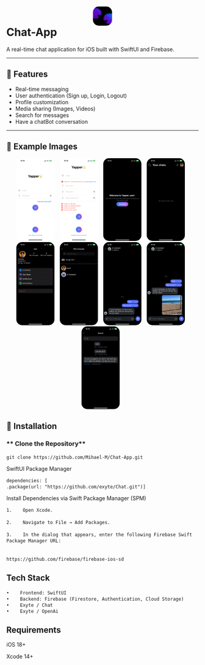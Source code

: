 # <img src="Assets/1024.png" width="50" style="border-radius: 15px; display: block; margin: auto;"> Chat-App

A real-time chat application for iOS built with SwiftUI and Firebase.

---

## 🚀 Features
- Real-time messaging  
- User authentication (Sign up, Login, Logout)  
- Profile customization  
- Media sharing (Images, Videos)  
- Search for messages  
- Have a chatBot conversation  

---

## 📸 Example Images

<p align="center">
  <img src="Assets/IMG_0471.PNG" width="100" style="border-radius: 15px; margin-right: 10px;">
  <img src="Assets/IMG_0472.PNG" width="100" style="border-radius: 15px; margin-right: 10px;">
  <img src="Assets/IMG_0464.PNG" width="100" style="border-radius: 15px; margin-right: 10px;">
  <img src="Assets/IMG_0465.PNG" width="100" style="border-radius: 15px; margin-right: 10px;">
  <img src="Assets/IMG_0466.PNG" width="100" style="border-radius: 15px; margin-right: 10px;">
  <img src="Assets/IMG_0467.jpg" width="100" style="border-radius: 15px; margin-right: 10px;">
  <img src="Assets/IMG_0468.PNG" width="100" style="border-radius: 15px; margin-right: 10px;">
  <img src="Assets/IMG_0469.PNG" width="100" style="border-radius: 15px; margin-right: 10px;">
  <img src="Assets/IMG_0470.PNG" width="100" style="border-radius: 15px; margin-right: 10px;">
</p>


## 🔧 Installation

### ** Clone the Repository**
    
    git clone https://github.com/Mihael-M/Chat-App.git
    
   SwiftUI Package Manager
   
    dependencies: [
    .package(url: "https://github.com/exyte/Chat.git")]
    
    
   Install Dependencies via Swift Package Manager (SPM)
   
    1.    Open Xcode.
    
    2.    Navigate to File → Add Packages.
    
    3.    In the dialog that appears, enter the following Firebase Swift Package Manager URL:
    
    
    https://github.com/firebase/firebase-ios-sd

## Tech Stack

    •    Frontend: SwiftUI
    •    Backend: Firebase (Firestore, Authentication, Cloud Storage)
    •    Exyte / Chat
    •    Exyte / OpenAi

## Requirements

iOS 18+

Xcode 14+


